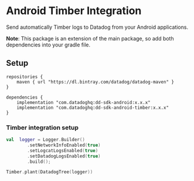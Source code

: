 # Android Timber Integration

Send automatically Timber logs to Datadog from your Android applications.

**Note**: This package is an extension of the main package, so add both dependencies into your gradle file.

## Setup

```configure
repositories {
    maven { url "https://dl.bintray.com/datadog/datadog-maven" }
}

dependencies {
    implementation "com.datadoghq:dd-sdk-android:x.x.x"
    implementation "com.datadoghq:dd-sdk-android-timber:x.x.x"
}
```

### Timber integration setup

```kotlin
val  logger = Logger.Builder()
        .setNetworkInfoEnabled(true)
        .setLogcatLogsEnabled(true)
        .setDatadogLogsEnabled(true)
        .build();

Timber.plant(DatadogTree(logger))
```
